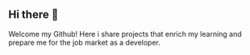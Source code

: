 ## Hi there 👋
Welcome my Github! Here i share projects that enrich my learning and prepare me for the job market as a developer.

<div style="display: inline_block><br>
<br>[![Open Source Love](https://badges.frapsoft.com/os/v2/open-source.svg?v=103)](https://github.com/ellerbrock/open-source-badges/)<br>
</div>

